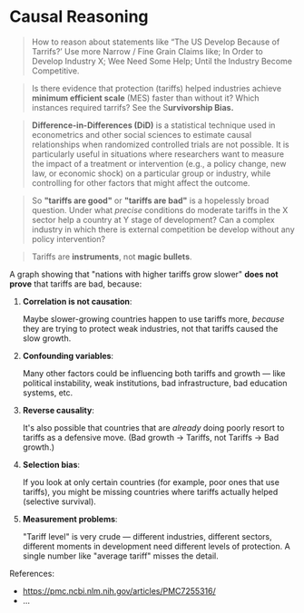 # Causal Reasoning

> How to reason about statements like “The US Develop Because of Tarrifs?’ Use more Narrow / Fine Grain Claims like; In Order to Develop Industry X; Wee Need Some Help; Until the Industry Become Competitive.
> 

> Is there evidence that protection (tariffs) helped industries achieve **minimum efficient scale** (MES) faster than without it? Which instances required tarrifs?  See the S**urvivorship Bias.**
> 

> **Difference-in-Differences (DiD)** is a statistical technique used in econometrics and other social sciences to estimate causal relationships when randomized controlled trials are not possible. It is particularly useful in situations where researchers want to measure the impact of a treatment or intervention (e.g., a policy change, new law, or economic shock) on a particular group or industry, while controlling for other factors that might affect the outcome.
> 

> So **"tariffs are good"** or **"tariffs are bad"** is a hopelessly broad question. Under what *precise* conditions do moderate tariffs in the X sector help a country at Y stage of development? Can a complex industry in which there is external competition be develop without any policy intervention?
> 

> Tariffs are **instruments**, not **magic bullets**.
> 

A graph showing that "nations with higher tariffs grow slower" **does not prove** that tariffs are bad, because:

1. **Correlation is not causation**:
    
    Maybe slower-growing countries happen to use tariffs more, *because* they are trying to protect weak industries, not that tariffs caused the slow growth.
    
2. **Confounding variables**:
    
    Many other factors could be influencing both tariffs and growth — like political instability, weak institutions, bad infrastructure, bad education systems, etc.
    
3. **Reverse causality**:
    
    It's also possible that countries that are *already* doing poorly resort to tariffs as a defensive move. (Bad growth → Tariffs, not Tariffs → Bad growth.)
    
4. **Selection bias**:
    
    If you look at only certain countries (for example, poor ones that use tariffs), you might be missing countries where tariffs actually helped (selective survival).
    
5. **Measurement problems**:
    
    "Tariff level" is very crude — different industries, different sectors, different moments in development need different levels of protection. A single number like "average tariff" misses the detail.
    

References:

- https://pmc.ncbi.nlm.nih.gov/articles/PMC7255316/
- …